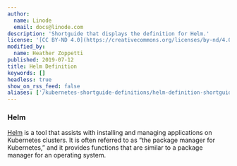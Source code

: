 ```yaml
---
author:
  name: Linode
  email: docs@linode.com
description: 'Shortguide that displays the definition for Helm.'
license: '[CC BY-ND 4.0](https://creativecommons.org/licenses/by-nd/4.0)'
modified_by:
  name: Heather Zoppetti
published: 2019-07-12
title: Helm Definition
keywords: []
headless: true
show_on_rss_feed: false
aliases: ['/kubernetes-shortguide-definitions/helm-definition-shortguide/']
---
```


### Helm

[Helm](https://helm.sh) is a tool that assists with installing and managing applications on Kubernetes clusters. It is often referred to as “the package manager for Kubernetes,” and it provides functions that are similar to a package manager for an operating system.
